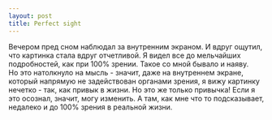 ```yaml
--- 
layout: post
title: Perfect sight
---
```

<p>Вечером пред сном наблюдал за внутренним экраном. И вдруг ощутил, что картинка стала вдруг отчетливой. 
Я видел все до мельчайших подробностей, как при 100% зрении. Такое со мной бывало и наяву. <br />
Но это натолкнуло на мысль - значит, даже на внутреннем экране, который напрямую не задействован органами зрения,
я вижу картинку нечетко - так, как привык в жизни. Но это же только привычка! Если я это осознал, значит, могу изменить.
А там, как мне что то подсказывает, недалеко и до 100% зрения в реальной жизни.</p>
